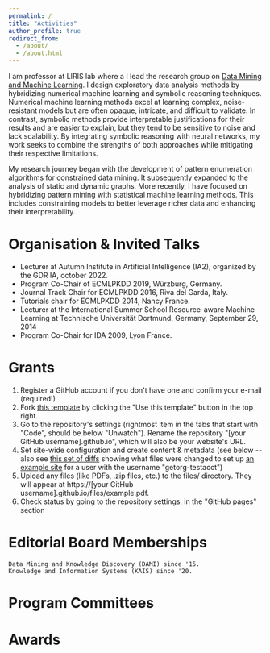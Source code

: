 ```yaml
---
permalink: /
title: "Activities"
author_profile: true
redirect_from: 
  - /about/
  - /about.html
---
```

I am professor at LIRIS lab where a I lead the research group on <a href="https://projet.liris.cnrs.fr/dm2l/">Data Mining and Machine Learning</a>. I design exploratory data analysis methods by hybridizing numerical machine learning and symbolic reasoning techniques. Numerical machine learning methods excel at learning complex, noise-resistant models but are often opaque, intricate, and difficult to validate. In contrast, symbolic methods provide interpretable justifications for their results and are easier to explain, but they tend to be sensitive to noise and lack scalability. By integrating symbolic reasoning with neural networks, my work seeks to combine the strengths of both approaches while mitigating their respective limitations.

My research journey began with the development of pattern enumeration algorithms for constrained data mining. It subsequently expanded to the analysis of static and dynamic graphs. More recently, I have focused on hybridizing pattern mining with statistical machine learning methods. This includes constraining models to better leverage richer data and enhancing their interpretability.


Organisation & Invited Talks
======

<ul>
<li> Lecturer at Autumn Institute in Artificial Intelligence (IA2), organized by the GDR IA, october 2022.</li>
<li> Program Co-Chair of ECMLPKDD 2019, Würzburg, Germany.</li>
<li>Journal Track Chair for ECMLPKDD 2016, Riva del Garda, Italy.</li>
<li>Tutorials chair for ECMLPKDD 2014, Nancy France.</li>
<li> Lecturer at the International Summer School Resource-aware Machine Learning at Technische Universität Dortmund, Germany, September 29, 2014</li>
 <li> Program Co-Chair for IDA 2009, Lyon France.</li> 
</ul>


Grants
======
1. Register a GitHub account if you don't have one and confirm your e-mail (required!)
1. Fork [this template](https://github.com/academicpages/academicpages.github.io) by clicking the "Use this template" button in the top right. 
1. Go to the repository's settings (rightmost item in the tabs that start with "Code", should be below "Unwatch"). Rename the repository "[your GitHub username].github.io", which will also be your website's URL.
1. Set site-wide configuration and create content & metadata (see below -- also see [this set of diffs](http://archive.is/3TPas) showing what files were changed to set up [an example site](https://getorg-testacct.github.io) for a user with the username "getorg-testacct")
1. Upload any files (like PDFs, .zip files, etc.) to the files/ directory. They will appear at https://[your GitHub username].github.io/files/example.pdf.  
1. Check status by going to the repository settings, in the "GitHub pages" section

Editorial Board Memberships
=====
    Data Mining and Knowledge Discovery (DAMI) since '15.
    Knowledge and Information Systems (KAIS) since '20.

Program Committees
=====

Awards
=====
